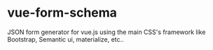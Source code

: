# vue-form-schema
JSON form generator for vue.js using the main CSS's framework like Bootstrap, Semantic ui, materialize, etc..
